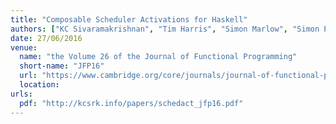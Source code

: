 ```yaml
---
title: "Composable Scheduler Activations for Haskell"
authors: ["KC Sivaramakrishnan", "Tim Harris", "Simon Marlow", "Simon Peyton Jones"]
date: 27/06/2016
venue:
  name: "the Volume 26 of the Journal of Functional Programming"
  short-name: "JFP16"
  url: "https://www.cambridge.org/core/journals/journal-of-functional-programming/article/div-classtitlecomposable-scheduler-activations-for-haskelldiv/5F4A86F27A77CAC76080B5F79667E619"
  location:
urls:
  pdf: "http://kcsrk.info/papers/schedact_jfp16.pdf"
---
```

